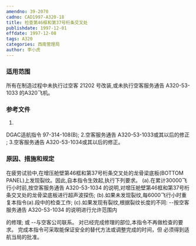 ```yaml
---
amendno: 39-2070
cadno: CAD1997-A320-18
title: 检查第46框和第37号桁条交叉处
publishdate: 1997-12-01
effdate: 1997-12-08
tags: A320
categories: 西南管理局
author: 李小虎
---
```


### 适用范围 
所有在制造过程中未执行过空客 21202 号改装,或未执行空客服务通告 A320-53-1033 的A320飞机。

### 参考文件
1.
DGAC适航指令 97-314-108(B); 
2.空客服务通告
 A320-53-1033或其以后的修正 ; 
3.空客服务通告
 A320-53-1034或其以后的修正。


### 原因、措施和规定 
在疲劳试验中,在增压舱壁第46框和第37号桁条交叉处的龙骨梁底板(BOTTOM PANEL)上发现裂纹。因此,自本指令生效起,执行下列要求。 
     (a).在累计30000飞行小时前,按空客服务通告 A320-53-1034 的说明,对增压舱壁第46框和第37号桁条交叉处的龙骨梁底板进行超声波探伤; 
     (b).如果未发现裂纹,每6000飞行小时重复本指令(a).段中的检查工作;      (c).如果发现有裂纹,根据裂纹长度的不同:          --按空客服务通告 A320-53-1034 的说明进行允许范围内
  
的修理; 或          --与空客公司联系。     对已经完成修理的部位,本指令不再做检查的要求。     完成本指令可采取能保证安全的替代方法或调整完成的时间，但
必须得到适航当局的批准。
